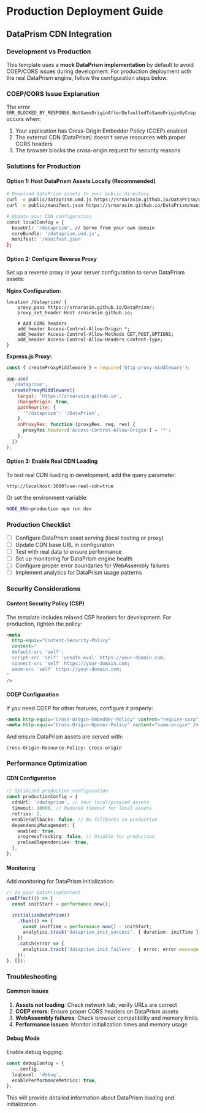 # Production Deployment Guide

## DataPrism CDN Integration

### Development vs Production

This template uses a **mock DataPrism implementation** by default to avoid COEP/CORS issues during development. For production deployment with the real DataPrism engine, follow the configuration steps below.

### COEP/CORS Issue Explanation

The error `ERR_BLOCKED_BY_RESPONSE.NotSameOriginAfterDefaultedToSameOriginByCoep` occurs when:

1. Your application has Cross-Origin Embedder Policy (COEP) enabled
2. The external CDN (DataPrism) doesn't serve resources with proper CORS headers
3. The browser blocks the cross-origin request for security reasons

### Solutions for Production

#### Option 1: Host DataPrism Assets Locally (Recommended)

```bash
# Download DataPrism assets to your public directory
curl -o public/dataprism.umd.js https://srnarasim.github.io/DataPrism/dataprism.umd.js
curl -o public/manifest.json https://srnarasim.github.io/DataPrism/manifest.json

# Update your CDN configuration
const localConfig = {
  baseUrl: '/dataprism', // Serve from your own domain
  coreBundle: '/dataprism.umd.js',
  manifest: '/manifest.json'
};
```

#### Option 2: Configure Reverse Proxy

Set up a reverse proxy in your server configuration to serve DataPrism assets:

**Nginx Configuration:**

```nginx
location /dataprism/ {
    proxy_pass https://srnarasim.github.io/DataPrism/;
    proxy_set_header Host srnarasim.github.io;

    # Add CORS headers
    add_header Access-Control-Allow-Origin *;
    add_header Access-Control-Allow-Methods GET,POST,OPTIONS;
    add_header Access-Control-Allow-Headers Content-Type;
}
```

**Express.js Proxy:**

```javascript
const { createProxyMiddleware } = require('http-proxy-middleware');

app.use(
  '/dataprism',
  createProxyMiddleware({
    target: 'https://srnarasim.github.io',
    changeOrigin: true,
    pathRewrite: {
      '^/dataprism': '/DataPrism',
    },
    onProxyRes: function (proxyRes, req, res) {
      proxyRes.headers['Access-Control-Allow-Origin'] = '*';
    },
  })
);
```

#### Option 3: Enable Real CDN Loading

To test real CDN loading in development, add the query parameter:

```
http://localhost:3000?use-real-cdn=true
```

Or set the environment variable:

```bash
NODE_ENV=production npm run dev
```

### Production Checklist

- [ ] Configure DataPrism asset serving (local hosting or proxy)
- [ ] Update CDN base URL in configuration
- [ ] Test with real data to ensure performance
- [ ] Set up monitoring for DataPrism engine health
- [ ] Configure proper error boundaries for WebAssembly failures
- [ ] Implement analytics for DataPrism usage patterns

### Security Considerations

#### Content Security Policy (CSP)

The template includes relaxed CSP headers for development. For production, tighten the policy:

```html
<meta
  http-equiv="Content-Security-Policy"
  content="
  default-src 'self';
  script-src 'self' 'unsafe-eval' https://your-domain.com;
  connect-src 'self' https://your-domain.com;
  wasm-src 'self' https://your-domain.com;
"
/>
```

#### COEP Configuration

If you need COEP for other features, configure it properly:

```html
<meta http-equiv="Cross-Origin-Embedder-Policy" content="require-corp" />
<meta http-equiv="Cross-Origin-Opener-Policy" content="same-origin" />
```

And ensure DataPrism assets are served with:

```
Cross-Origin-Resource-Policy: cross-origin
```

### Performance Optimization

#### CDN Configuration

```typescript
// Optimized production configuration
const productionConfig = {
  cdnUrl: '/dataprism', // Your local/proxied assets
  timeout: 10000, // Reduced timeout for local assets
  retries: 2,
  enableFallbacks: false, // No fallbacks in production
  dependencyManagement: {
    enabled: true,
    progressTracking: false, // Disable for production
    preloadDependencies: true,
  },
};
```

#### Monitoring

Add monitoring for DataPrism initialization:

```typescript
// In your DataPrismContext
useEffect(() => {
  const initStart = performance.now();

  initializeDataPrism()
    .then(() => {
      const initTime = performance.now() - initStart;
      analytics.track('dataprism_init_success', { duration: initTime });
    })
    .catch(error => {
      analytics.track('dataprism_init_failure', { error: error.message });
    });
}, []);
```

### Troubleshooting

#### Common Issues

1. **Assets not loading**: Check network tab, verify URLs are correct
2. **COEP errors**: Ensure proper CORS headers on DataPrism assets
3. **WebAssembly failures**: Check browser compatibility and memory limits
4. **Performance issues**: Monitor initialization times and memory usage

#### Debug Mode

Enable debug logging:

```typescript
const debugConfig = {
  ...config,
  logLevel: 'debug',
  enablePerformanceMetrics: true,
};
```

This will provide detailed information about DataPrism loading and initialization.
